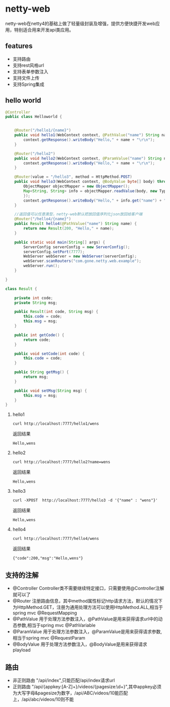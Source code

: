 # netty-web

netty-web在netty4的基础上做了轻量级封装及增强，提供方便快捷开发web应用，特别适合用来开发api类应用。

## features

* 支持路由
* 支持rest风格url
* 支持表单参数注入
* 支持文件上传
* 支持Spring集成

## hello world

```java
@Controller
public class Helloworld {


    @Router("/hello1/{name}")
    public void hello1(WebContext context, @PathValue("name") String name) {
        context.getResponse().writeBody("Hello," + name + "\r\n");
    }

    @Router("/hello2")
    public void hello2(WebContext context, @ParamValue("name") String name) {
        context.getResponse().writeBody("Hello," + name + "\r\n");
    }

    @Router(value = "/hello3", method = HttpMethod.POST)
    public void hello3(WebContext context, @BodyValue byte[] body) throws IOException {
        ObjectMapper objectMapper = new ObjectMapper();
        Map<String, String> info = objectMapper.readValue(body, new TypeReference<Map<String, String>>() {
        });
        context.getResponse().writeBody("Hello," + info.get("name") + "\r\n");
    }

    //返回值可以任意类型，netty-web默认把放回值序列化json放回给客户端
    @Router("/hello4/{name}")
    public Result hello4(@PathValue("name") String name) {
        return new Result(200, "Hello," + name);
    }

    public static void main(String[] args) {
        ServerConfig serverConfig = new ServerConfig();
        serverConfig.setPort(7777);
        WebServer webServer = new WebServer(serverConfig);
        webServer.scanRouters("com.gone.netty.web.example");
        webServer.run();
    }

}

class Result {

    private int code;
    private String msg;

    public Result(int code, String msg) {
        this.code = code;
        this.msg = msg;
    }

    public int getCode() {
        return code;
    }

    public void setCode(int code) {
        this.code = code;
    }

    public String getMsg() {
        return msg;
    }

    public void setMsg(String msg) {
        this.msg = msg;
    }
}

```

1. hello1
    ```
    curl http://localhost:7777/hello1/wens
    ```
    返回结果
    ```
    Hello,wens
    ```
2. hello2
    ```
    curl http://localhost:7777/hello2?name=wens
    ```
    返回结果
    ```
    Hello,wens
    ```
3. hello3
    ```
    curl -XPOST  http://localhost:7777/hello3 -d '{"name" : "wens"}'
    ```
    返回结果
    ```
    Hello,wens
    ```
3. hello4
    ```
    curl http://localhost:7777/hello4/wens
    ```
    返回结果
    ```
    {"code":200,"msg":"Hello,wens"}
    ```

## 支持的注解

* @Controller 
    Controller类不需要继续特定接口，只需要使用@Controller注解就可以了
* @Router
    注册路由信息，其中method属性标记http请求方法，默认的情况下为HttpMethod.GET，注册为通用处理方法可以使用HttpMethod.ALL,相当于spring mvc @RequestMapping
* @PathValue
    用于处理方法参数注入，@PathValue是用来获得请求url中的动态参数,相当于spring mvc @PathVariable
* @ParamValue
    用于处理方法参数注入，@ParamValue是用来获得请求参数,相当于spring mvc @RequestParam
* @BodyValue
    用于处理方法参数注入，@BodyValue是用来获得请求playload
    
## 路由
* 非正则路由
    "/api/index",只能匹配/api/index请求url
* 正则路由
    "/api/{appkey:[A-Z]+}/videos/{pagesize:\d+}",其中appkey必须为大写字母&pagesize为数字，/api/ABC/videos/10能匹配上，/api/abc/videos/10则不能




  
